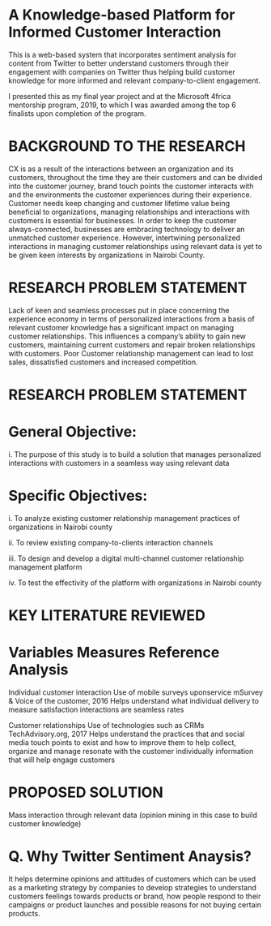 # A Knowledge-based Platform for Informed Customer Interaction

This is a web-based system that incorporates sentiment analysis for content from Twitter to better understand customers through their engagement with companies on Twitter thus helping build customer knowledge for more informed and relevant company-to-client engagement.

I presented this as my final year project and at the Microsoft 4frica mentorship program, 2019, to which I was awarded among the top 6 finalists upon completion of the program.


# BACKGROUND TO THE RESEARCH

CX is as a result of the interactions between an organization and its customers, throughout the time they are their customers and can be divided into the customer journey, brand touch points the customer interacts with and the environments the customer experiences during their experience. Customer needs keep changing and customer lifetime value being beneficial to organizations, managing relationships and interactions with customers is essential for businesses.
In order to keep the customer always-connected, businesses are embracing technology to deliver an unmatched customer experience. However, intertwining personalized interactions in managing customer relationships using relevant data is yet to be given keen interests by organizations in Nairobi County.


# RESEARCH PROBLEM STATEMENT

Lack of keen and seamless processes put in place concerning the experience economy in terms of personalized interactions from a basis of relevant customer knowledge has a significant impact on managing customer relationships.
This influences a company’s ability to gain new customers, maintaining current customers and repair broken relationships with customers. Poor Customer relationship management can lead to lost sales, dissatisfied customers and increased competition.


# RESEARCH PROBLEM STATEMENT

# General Objective:
i. The purpose of this study is to build a solution that manages personalized interactions with customers in a seamless way using relevant data
# Specific Objectives:
i. To analyze existing customer relationship management practices of organizations in Nairobi county

ii. To review existing company-to-clients interaction channels

iii. To design and develop a digital multi-channel customer relationship management platform

iv.   To test the effectivity of the platform with organizations in Nairobi county

# KEY LITERATURE REVIEWED

# Variables                           Measures                            Reference                                     Analysis
  Individual customer interaction     Use of mobile surveys uponservice   mSurvey & Voice of the customer, 2016         Helps understand what individual
                                      delivery to measure satisfaction                                                  interactions are seamless
                                      rates                                                                                    
  
  Customer relationships              Use of technologies such as CRMs    TechAdvisory.org, 2017                        Helps understand the practices that
                                      and social media touch points to                                                  exist and how to improve them to help
                                      collect, organize and manage                                                      resonate with the customer individually
                                      information that will help engage
                                      customers                                    
                                                                                                              
# PROPOSED SOLUTION

Mass interaction through relevant data (opinion mining in this case to build customer knowledge)
# Q. Why Twitter Sentiment Anaysis?
It helps determine opinions and attitudes of customers which can be used as a marketing strategy by companies to develop strategies to understand customers feelings towards products or brand, how people respond to their campaigns or product launches and possible reasons for not buying certain products.  

